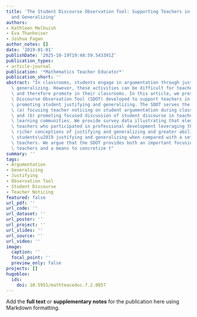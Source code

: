 ```yaml
---
title: 'The Student Discourse Observation Tool: Supporting Teachers in Noticing Justifying
  and Generalizing'
authors:
- Kathleen Melhuish
- Eva Thanheiser
- Joshua Fagan
author_notes: []
date: '2019-01-01'
publishDate: '2025-10-19T19:48:59.543391Z'
publication_types:
- article-journal
publication: '*Mathematics Teacher Educator*'
publication_short: ''
abstract: "In classrooms, students engage in argumentation through justifying and\
  \ generalizing. However, these activities can be difficult for teachers to conceptualize\
  \ and therefore promote in their classrooms. In this article, we present the Student\
  \ Discourse Observation Tool (SDOT) developed to support teachers in noticing and\
  \ promoting student justifying and generalizing. The SDOT serves the purpose of\
  \ (a) focusing teacher noticing on student argumentation during classroom observations,\
  \ and (b) promoting focused discussion of student discourse in teacher professional\
  \ learning communities. We provide survey data illustrating that elementary-level\
  \ teachers who participated in professional development leveraging the SDOT had\
  \ richer conceptions of justifying and generalizing and greater ability to characterize\
  \ students\u2019 justifying and generalizing when compared with a set of control\
  \ teachers. We argue that the SDOT provides both an important focusing lens for\
  \ teachers and a means to concretize t"
summary: ''
tags:
- Argumentation
- Generalizing
- Justifying
- Observation Tool
- Student Discourse
- Teacher Noticing
featured: false
url_pdf: ''
url_code: ''
url_dataset: ''
url_poster: ''
url_project: ''
url_slides: ''
url_source: ''
url_video: ''
image:
  caption: ''
  focal_point: ''
  preview_only: false
projects: []
hugoblox:
  ids:
    doi: 10.5951/mathteaceduc.7.2.0057
---
```


Add the **full text** or **supplementary notes** for the publication here using Markdown formatting.
